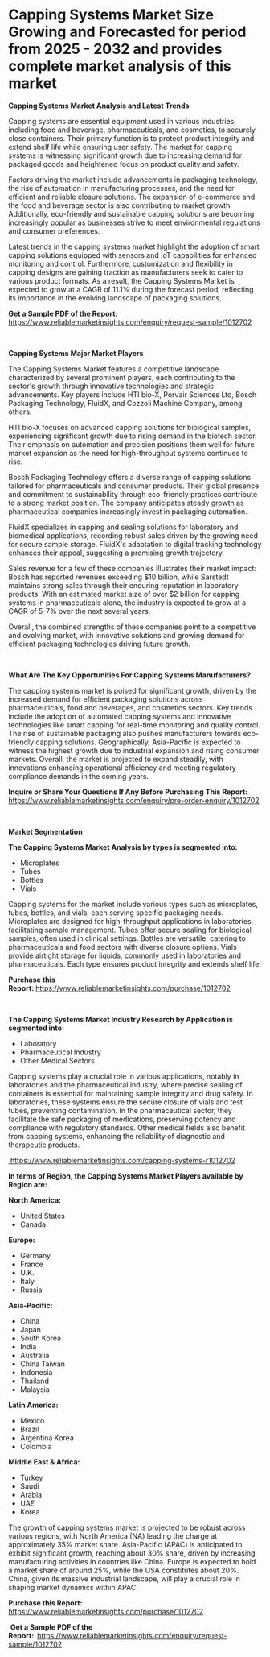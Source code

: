 <p><h1>Capping Systems Market Size Growing and Forecasted for period from 2025 - 2032 and provides complete market analysis of this market</h1></p><p><strong>Capping Systems Market Analysis and Latest Trends</strong></p>
<p><p>Capping systems are essential equipment used in various industries, including food and beverage, pharmaceuticals, and cosmetics, to securely close containers. Their primary function is to protect product integrity and extend shelf life while ensuring user safety. The market for capping systems is witnessing significant growth due to increasing demand for packaged goods and heightened focus on product quality and safety.</p><p>Factors driving the market include advancements in packaging technology, the rise of automation in manufacturing processes, and the need for efficient and reliable closure solutions. The expansion of e-commerce and the food and beverage sector is also contributing to market growth. Additionally, eco-friendly and sustainable capping solutions are becoming increasingly popular as businesses strive to meet environmental regulations and consumer preferences.</p><p>Latest trends in the capping systems market highlight the adoption of smart capping solutions equipped with sensors and IoT capabilities for enhanced monitoring and control. Furthermore, customization and flexibility in capping designs are gaining traction as manufacturers seek to cater to various product formats. As a result, the Capping Systems Market is expected to grow at a CAGR of 11.1% during the forecast period, reflecting its importance in the evolving landscape of packaging solutions.</p></p>
<p><strong>Get a Sample PDF of the Report:&nbsp;</strong> <a href="https://www.reliablemarketinsights.com/enquiry/request-sample/1012702?utm_campaign=3356&utm_medium=2&utm_source=Github&utm_content=ia&utm_term=16042025&utm_id=capping-systems">https://www.reliablemarketinsights.com/enquiry/request-sample/1012702</a></p>
<p>&nbsp;</p>
<p><strong>Capping Systems Major Market Players</strong></p>
<p><p>The Capping Systems Market features a competitive landscape characterized by several prominent players, each contributing to the sector's growth through innovative technologies and strategic advancements. Key players include HTI bio-X, Porvair Sciences Ltd, Bosch Packaging Technology, FluidX, and Cozzoli Machine Company, among others.</p><p>HTI bio-X focuses on advanced capping solutions for biological samples, experiencing significant growth due to rising demand in the biotech sector. Their emphasis on automation and precision positions them well for future market expansion as the need for high-throughput systems continues to rise.</p><p>Bosch Packaging Technology offers a diverse range of capping solutions tailored for pharmaceuticals and consumer products. Their global presence and commitment to sustainability through eco-friendly practices contribute to a strong market position. The company anticipates steady growth as pharmaceutical companies increasingly invest in packaging automation.</p><p>FluidX specializes in capping and sealing solutions for laboratory and biomedical applications, recording robust sales driven by the growing need for secure sample storage. FluidX's adaptation to digital tracking technology enhances their appeal, suggesting a promising growth trajectory.</p><p>Sales revenue for a few of these companies illustrates their market impact: Bosch has reported revenues exceeding $10 billion, while Sarstedt maintains strong sales through their enduring reputation in laboratory products. With an estimated market size of over $2 billion for capping systems in pharmaceuticals alone, the industry is expected to grow at a CAGR of 5-7% over the next several years.</p><p>Overall, the combined strengths of these companies point to a competitive and evolving market, with innovative solutions and growing demand for efficient packaging technologies driving future growth.</p></p>
<p>&nbsp;</p>
<p><strong>What Are The Key Opportunities For Capping Systems Manufacturers?</strong></p>
<p><p>The capping systems market is poised for significant growth, driven by the increased demand for efficient packaging solutions across pharmaceuticals, food and beverages, and cosmetics sectors. Key trends include the adoption of automated capping systems and innovative technologies like smart capping for real-time monitoring and quality control. The rise of sustainable packaging also pushes manufacturers towards eco-friendly capping solutions. Geographically, Asia-Pacific is expected to witness the highest growth due to industrial expansion and rising consumer markets. Overall, the market is projected to expand steadily, with innovations enhancing operational efficiency and meeting regulatory compliance demands in the coming years.</p></p>
<p><strong>Inquire or Share Your Questions If Any Before Purchasing This Report:</strong> <a href="https://www.reliablemarketinsights.com/enquiry/pre-order-enquiry/1012702?utm_campaign=3356&utm_medium=2&utm_source=Github&utm_content=ia&utm_term=16042025&utm_id=capping-systems">https://www.reliablemarketinsights.com/enquiry/pre-order-enquiry/1012702</a></p>
<p>&nbsp;</p>
<p><strong>Market Segmentation</strong></p>
<p><strong>The Capping Systems Market Analysis by types is segmented into:</strong></p>
<p><ul><li>Microplates</li><li>Tubes</li><li>Bottles</li><li>Vials</li></ul></p>
<p><p>Capping systems for the market include various types such as microplates, tubes, bottles, and vials, each serving specific packaging needs. Microplates are designed for high-throughput applications in laboratories, facilitating sample management. Tubes offer secure sealing for biological samples, often used in clinical settings. Bottles are versatile, catering to pharmaceuticals and food sectors with diverse closure options. Vials provide airtight storage for liquids, commonly used in laboratories and pharmaceuticals. Each type ensures product integrity and extends shelf life.</p></p>
<p><strong>Purchase this Report:&nbsp;</strong><a href="https://www.reliablemarketinsights.com/purchase/1012702?utm_campaign=3356&utm_medium=2&utm_source=Github&utm_content=ia&utm_term=16042025&utm_id=capping-systems">https://www.reliablemarketinsights.com/purchase/1012702</a></p>
<p>&nbsp;</p>
<p><strong>The Capping Systems Market Industry Research by Application is segmented into:</strong></p>
<p><ul><li>Laboratory</li><li>Pharmaceutical Industry</li><li>Other Medical Sectors</li></ul></p>
<p><p>Capping systems play a crucial role in various applications, notably in laboratories and the pharmaceutical industry, where precise sealing of containers is essential for maintaining sample integrity and drug safety. In laboratories, these systems ensure the secure closure of vials and test tubes, preventing contamination. In the pharmaceutical sector, they facilitate the safe packaging of medications, preserving potency and compliance with regulatory standards. Other medical fields also benefit from capping systems, enhancing the reliability of diagnostic and therapeutic products.</p></p>
<p><a href="https://www.reliablemarketinsights.com/capping-systems-r1012702?utm_campaign=3356&utm_medium=2&utm_source=Github&utm_content=ia&utm_term=16042025&utm_id=capping-systems">&nbsp;https://www.reliablemarketinsights.com/capping-systems-r1012702</a></p>
<p><strong>In terms of Region, the Capping Systems Market Players available by Region are:</strong></p>
<p>
    <p> <strong> North America: </strong>
        <ul>
            <li>United States</li>
            <li>Canada</li>
        </ul>
        </p> 
    <p> <strong> Europe: </strong>
        <ul>
            <li>Germany</li>
            <li>France</li>
            <li>U.K.</li>
            <li>Italy</li>
            <li>Russia</li>
        </ul>
        </p> 
    <p> <strong> Asia-Pacific: </strong>
        <ul>
            <li>China</li>
            <li>Japan</li>
            <li>South Korea</li>
            <li>India</li>
            <li>Australia</li>
            <li>China Taiwan</li>
            <li>Indonesia</li>
            <li>Thailand</li>
            <li>Malaysia</li>
        </ul>
        </p> 
    <p> <strong> Latin America: </strong>
        <ul>
            <li>Mexico</li>
            <li>Brazil</li>
            <li>Argentina Korea</li>
            <li>Colombia</li>
        </ul>
        </p> 
    <p> <strong> Middle East & Africa: </strong>
        <ul>
            <li>Turkey</li>
            <li>Saudi</li>
            <li>Arabia</li>
            <li>UAE</li>
            <li>Korea</li>
        </ul>
    </p>
    </p>
<p><p>The growth of capping systems market is projected to be robust across various regions, with North America (NA) leading the charge at approximately 35% market share. Asia-Pacific (APAC) is anticipated to exhibit significant growth, reaching about 30% share, driven by increasing manufacturing activities in countries like China. Europe is expected to hold a market share of around 25%, while the USA constitutes about 20%. China, given its massive industrial landscape, will play a crucial role in shaping market dynamics within APAC.</p></p>
<p><strong>Purchase this Report: </strong><a href="https://www.reliablemarketinsights.com/purchase/1012702?utm_campaign=3356&utm_medium=2&utm_source=Github&utm_content=ia&utm_term=16042025&utm_id=capping-systems">https://www.reliablemarketinsights.com/purchase/1012702</a></p>
<p>&nbsp;<strong>Get a Sample PDF of the Report:&nbsp;&nbsp;</strong><a href="https://www.reliablemarketinsights.com/enquiry/request-sample/1012702?utm_campaign=3356&utm_medium=2&utm_source=Github&utm_content=ia&utm_term=16042025&utm_id=capping-systems">https://www.reliablemarketinsights.com/enquiry/request-sample/1012702</a></p>
<p><strong></strong></p>
<p><p></p><p></p><p></p></p>